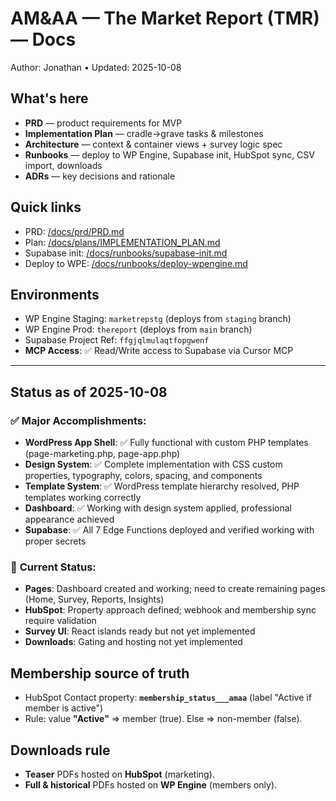 # AM&AA — The Market Report (TMR) — Docs

Author: Jonathan • Updated: 2025-10-08

## What's here
- **PRD** — product requirements for MVP
- **Implementation Plan** — cradle→grave tasks & milestones
- **Architecture** — context & container views + survey logic spec
- **Runbooks** — deploy to WP Engine, Supabase init, HubSpot sync, CSV import, downloads
- **ADRs** — key decisions and rationale

## Quick links
- PRD: [/docs/prd/PRD.md](../docs/prd/PRD.md)
- Plan: [/docs/plans/IMPLEMENTATION_PLAN.md](../docs/plans/IMPLEMENTATION_PLAN.md)
- Supabase init: [/docs/runbooks/supabase-init.md](../docs/runbooks/supabase-init.md)
- Deploy to WPE: [/docs/runbooks/deploy-wpengine.md](../docs/runbooks/deploy-wpengine.md)

## Environments
- WP Engine Staging: `marketrepstg` (deploys from `staging` branch)
- WP Engine Prod: `thereport` (deploys from `main` branch)
- Supabase Project Ref: `ffgjqlmulaqtfopgwenf`
- **MCP Access**: ✅ Read/Write access to Supabase via Cursor MCP

---

## Status as of 2025-10-08

### ✅ **Major Accomplishments:**
- **WordPress App Shell**: ✅ Fully functional with custom PHP templates (page-marketing.php, page-app.php)
- **Design System**: ✅ Complete implementation with CSS custom properties, typography, colors, spacing, and components
- **Template System**: ✅ WordPress template hierarchy resolved, PHP templates working correctly
- **Dashboard**: ✅ Working with design system applied, professional appearance achieved
- **Supabase**: ✅ All 7 Edge Functions deployed and verified working with proper secrets

### 🔄 **Current Status:**
- **Pages**: Dashboard created and working; need to create remaining pages (Home, Survey, Reports, Insights)
- **HubSpot**: Property approach defined; webhook and membership sync require validation
- **Survey UI**: React islands ready but not yet implemented
- **Downloads**: Gating and hosting not yet implemented

## Membership source of truth
- HubSpot Contact property: **`membership_status___amaa`** (label "Active if member is active")
- Rule: value **"Active"** ⇒ member (true). Else ⇒ non-member (false).

## Downloads rule
- **Teaser** PDFs hosted on **HubSpot** (marketing).
- **Full & historical** PDFs hosted on **WP Engine** (members only).
